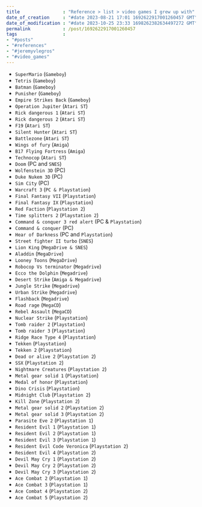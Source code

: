 ```yaml
---
title                : "Reference > list > video games I grew up with"
date_of_creation     : "#date 2023-08-21 17:01 1692622917001260457 GMT"
date_of_modification : "#date 2023-10-25 23:33 1698262382634497272 GMT"
permalink            : /post/1692622917001260457
tags                 : 
- "#posts"
- "#references"
- "#jeremyvlegros"
- "#video_games"
---
```


- `SuperMario` (`Gameboy`)
- `Tetris` (`Gameboy`)
- `Batman` (`Gameboy`)
- `Punisher` (`Gameboy`)
- `Empire Strikes Back` (`Gameboy`)
- `Operation Jupiter` (`Atari ST`)
- `Rick dangerous 1` (`Atari ST`)
- `Rick dangerous 2` (`Atari ST`)
- `F19` (`Atari ST`)
- `Silent Hunter` (`Atari ST`)
- `Battlezone` (`Atari ST`)
- `Wings of fury` (`Amiga`)
- `B17 Flying Fortress` (`Amiga`)
- `Technocop` (`Atari ST`)
- `Doom` (PC and `SNES`)
- `Wolfenstein 3D` (PC)
- `Duke Nukem 3D` (PC)
- `Sim City` (PC)
- `Warcraft 3` (`PC & Playstation`)
- `Final Fantasy VII` (`Playstation`)
- `Final Fantasy IX` (`Playstation`)
- `Red Faction` (`Playstation 2`)
- `Time splitters 2` (`Playstation 2`)
- `Command & conquer 3 red alert` (PC & `Playstation`)
- `Command & conquer` (PC)
- `Hear of Darkness` (PC and `Playstation`)
- `Street fighter II turbo` (`SNES`)
- `Lion King` (`MegaDrive & SNES`)
- `Aladdin` (`MegaDrive`)
- `Looney Toons` (`MegaDrive`)
- `Robocop Vs terminator` (`Megadrive`)
- `Ecco the Dolphin` (`Megadrive`)
- `Desert Strike` (`Amiga & Megadrive`)
- `Jungle Strike` (`Megadrive`)
- `Urban Strike` (`Megadrive`)
- `Flashback` (`Megadrive`)
- `Road rage` (`MegaCD`)
- `Rebel Assault` (`MegaCD`) 
- `Nuclear Strike` (`Playstation`)
- `Tomb raider 2` (`Playstation`)
- `Tomb raider 3` (`Playstation`)
- `Ridge Race Type 4` (`Playstation`)
- `Tekken` (`Playstation`)
- `Tekken 2` (`Playstation`)
- `Dead or alive 2` (`Playstation 2`)
- `SSX` (`Playstation 2`)
- `Nightmare Creatures` (`Playstation 2`)
- `Metal gear solid 1` (`Playstation`)
- `Medal of honor` (`Playstation`)
- `Dino Crisis` (`Playstation`)
- `Midnight Club` (`Playstation 2`)
- `Kill Zone` (`Playstation 2`)
- `Metal gear solid 2` (`Playstation 2`)
- `Metal gear solid 3` (`Playstation 2`)
- `Parasite Eve 2` (`Playstation 1`)
- `Resident Evil 1` (`Playstation 1`)
- `Resident Evil 2` (`Playstation 1`)
- `Resident Evil 3` (`Playstation 1`)
- `Resident Evil Code Veronica` (`Playstation 2`)
- `Resident Evil 4` (`Playstation 2`)
- `Devil May Cry 1` (`Playstation 2`)
- `Devil May Cry 2` (`Playstation 2`)
- `Devil May Cry 3` (`Playstation 2`)
- `Ace Combat 2` (`Playstation 1`)
- `Ace Combat 3` (`Playstation 1`)
- `Ace Combat 4` (`Playstation 2`)
- `Ace Combat 5` (`Playstation 2`)
